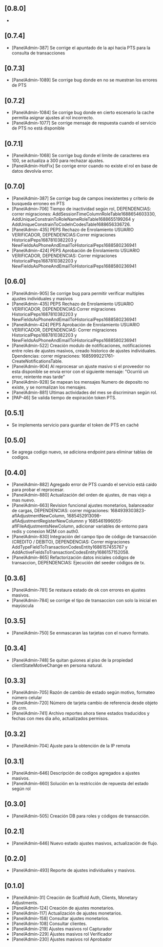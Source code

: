 
## [0.8.0]

-
## [0.7.4]

- [PanelAdmin-387] Se corrige el apuntado de la api hacia PTS para la consulta de transacciones
## [0.7.3]

- [PanelAdmin-1089] Se corrige bug donde en no se muestran los errores de PTS

## [0.7.2]

- [PanelAdmin-1084] Se corrige bug donde en cierto escenario la cache permitia asignar ajustes al rol incorrecto.
- [PanelAdmin-1077] Se corrige mensaje de respuesta cuando el servicio de PTS no está disponible

## [0.7.1]

- [PanelAdmin-1068] Se corrige bug donde el limite de caracteres era 100, se actualiza a 300 para rechazar ajustes.
- [PanelAdmin-HotFix] Se corrige error cuando no existe el rol en base de datos devolvía error.

## [0.7.0]
- [PanelAdmin-387] Se corrige bug de campos inexistentes y criterio de busqueda erroneo en PTS
- [PanelAdmin-706] Tiempo de inactividad según rol, DEPENDENCIAS: correr migraciones: AddSessionTimeColumnRoleTable1688654603330, AddUniqueConstrainToRoleNameRoleTable1688655199264 y AddUniqueConstrainToCodeInCodesTable1688656336726.
- [PanelAdmin-435] PEPS Rechazo de Enrolamiento USUARIO VERIFICADOR, DEPENDENCIAS:Correr migraciones HistoricalPeps1687810382203 y NewFieldsAsPhoneAndEmailToHistoricalPeps1688580236941
- [PanelAdmin-424] PEPS Aprobación de Enrolamiento USUARIO VERIFICADOR, DEPENDENCIAS: Correr migraciones HistoricalPeps1687810382203 y NewFieldsAsPhoneAndEmailToHistoricalPeps1688580236941

## [0.6.0]

- [PanelAdmin-905] Se corrige bug para permitir verificar multiples ajustes individuales y masivos
- [PanelAdmin-435] PEPS Rechazo de Enrolamiento USUARIO VERIFICADOR, DEPENDENCIAS:Correr migraciones HistoricalPeps1687810382203 y NewFieldsAsPhoneAndEmailToHistoricalPeps1688580236941
- [PanelAdmin-424] PEPS Aprobación de Enrolamiento USUARIO VERIFICADOR, DEPENDENCIAS: Correr migraciones HistoricalPeps1687810382203 y NewFieldsAsPhoneAndEmailToHistoricalPeps1688580236941
- [PanelAdmin-522] Creación modulo de notificaciones, notificaciones entre roles de ajustes masivos, creado historico de ajustes individuales. Dpendencias: correr migraciones: 1685999221761-CreateNotificationsTable.
- [PanelAdmin-904] Al reprocesar un ajuste masivo si el proveedor no esta disponible se envia error con el siguiente mensaje: "Ocurrió un error, reintente mas tarde"
- [PanelAdmin-928] Se mapean los mensajes Numero de deposito no existe, y se normalizan los mensajes.
- [PanelAdmin-881] Ultimas actividades del mes se discriminan según rol.
- [PAP-46] Se valida tiempo de expiración token PTS.

## [0.5.1]

- Se implementa servicio para guardar el token de PTS en caché

## [0.5.0]

- Se agrega codigo nuevo, se adiciona endpoint para eliminar tablas de codigos.

## [0.4.0]

- [PanelAdmin-882] Agregado error de PTS cuando el servicio está caido para probar el reprocesar.
- [PanelAdmin-880] Actualización del orden de ajustes, de mas viejo a mas nuevo.
- [PanelAdmin-663] Revision funcional ajustes monetarios, balanceador de cargas, DEPENDENCIAS: correr migraciones: 1684939303823-aflAdjustmentNewColumn, 1685452913098-aflAdjustmentRegisterNewColumnn y 1685461996055-aflFileAdjustmentsNewColumn, adicionar variables de entorno para redis y conexion M2M con auth0.
- [PanelAdmin-830] Integración del campo tipo de código de transacción (CREDITO / DEBITO), DEPENDENCIAS: Correr migraciones AddTypeFieldToTransactionCodesEntity1686157455767 y AddActiveFieldsToTransactionCodesEntity1686157152058.
- [PanelAdmin-865] Refactorización datos iniciales códigos de transaccion, DEPENDENCIAS: Ejecución del seeder códigos de tx.

## [0.3.6]

- [PanelAdmin-781] Se restaura estado de ok con errores en ajustes masivos.
- [PanelAdmin-784] se corrige el tipo de transaccion con solo la inicial en mayúscula

## [0.3.5]

- [PanelAdmin-750] Se enmascaran las tarjetas con el nuevo formato.

## [0.3.4]

- [PanelAdmin-748] Se quitan guiones al piso de la propiedad clientStateMotiveChange en persona natural.

## [0.3.3]

- [PanelAdmin-705] Razón de cambio de estado según motivo, formateo número celular
- [PanelAdmin-720] Número de tarjeta cambio de referencia desde objeto de crm.
- [PanelAdmin-741] Archivo reportes ahora tiene estados traducidos y fechas con mes dia año, actualizados permisos.

## [0.3.2]

- [PanelAdmin-704] Ajuste para la obtención de la IP remota

## [0.3.1]

- [PanelAdmin-646] Descripción de codigos agregados a ajustes masivos.
- [PanelAdmin-660] Solución en la restricción de repuesta del estado según rol

## [0.3.0]

- [PanelAdmin-505] Creación DB para roles y códigos de transacción.

## [0.2.1]

- [PanelAdmin-646] Nuevo estado ajustes masivos, actualización de flujo.

## [0.2.0]

- [PanelAdmin-493] Reporte de ajustes individuales y masivos.

## [0.1.0]

- [PanelAdmin-31] Creación de Scaffold Auth, Clients, Monetary Adjustments.
- [PanelAdmin-124] Creación de ajustes monetarios.
- [PanelAdmin-117] Actualización de ajustes monetarios.
- [PanelAdmin-158] Consultar ajustes monetarios.
- [PanelAdmin-108] Consultar clientes.
- [PanelAdmin-219] Ajustes masivos rol Capturador
- [PanelAdmin-229] Ajustes masivos rol Verificador
- [PanelAdmin-230] Ajustes masivos rol Aprobador
